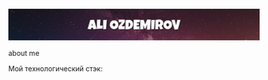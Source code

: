 ![Header](https://github.com/AliOzdemirov/AliOzdemirov/blob/main/assets/Header..png)

about me

Мой технологический стэк:
